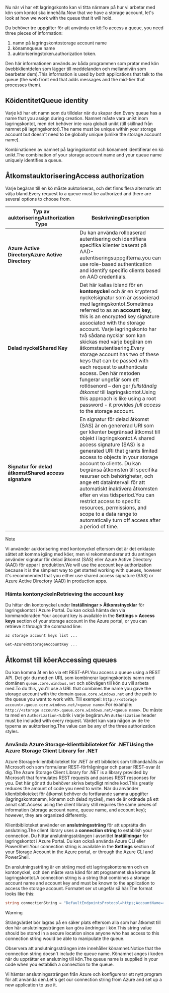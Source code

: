 <span data-ttu-id="9b944-101">Nu när vi har ett lagringskonto kan vi titta närmare på hur vi arbetar med kön som kontot ska innehålla.</span><span class="sxs-lookup"><span data-stu-id="9b944-101">Now that we have a storage account, let's look at how we work with the queue that it will hold.</span></span>

<span data-ttu-id="9b944-102">Du behöver tre uppgifter för att använda en kö:</span><span class="sxs-lookup"><span data-stu-id="9b944-102">To access a queue, you need three pieces of information:</span></span>

 1. <span data-ttu-id="9b944-103">namn på lagringskonto</span><span class="sxs-lookup"><span data-stu-id="9b944-103">storage account name</span></span>
 2. <span data-ttu-id="9b944-104">könamn</span><span class="sxs-lookup"><span data-stu-id="9b944-104">queue name</span></span>
 3. <span data-ttu-id="9b944-105">auktoriseringstoken.</span><span class="sxs-lookup"><span data-stu-id="9b944-105">authorization token.</span></span>

<span data-ttu-id="9b944-106">Den här informationen används av båda programmen som pratar med kön (webbklientdelen som lägger till meddelanden och mellannivån som bearbetar dem).</span><span class="sxs-lookup"><span data-stu-id="9b944-106">This information is used by both applications that talk to the queue (the web front end that adds messages and the mid-tier that processes them).</span></span>

## <a name="queue-identity"></a><span data-ttu-id="9b944-107">Köidentitet</span><span class="sxs-lookup"><span data-stu-id="9b944-107">Queue identity</span></span>

<span data-ttu-id="9b944-108">Varje kö har ett namn som du tilldelar när du skapar den.</span><span class="sxs-lookup"><span data-stu-id="9b944-108">Every queue has a name that you assign during creation.</span></span> <span data-ttu-id="9b944-109">Namnet måste vara unikt inom lagringskontot, men det behöver inte vara globalt unikt (till skillnad från namnet på lagringskontot).</span><span class="sxs-lookup"><span data-stu-id="9b944-109">The name must be unique within your storage account but doesn't need to be globally unique (unlike the storage account name).</span></span>

<span data-ttu-id="9b944-110">Kombinationen av namnet på lagringskontot och könamnet identifierar en kö unikt.</span><span class="sxs-lookup"><span data-stu-id="9b944-110">The combination of your storage account name and your queue name uniquely identifies a queue.</span></span>

## <a name="access-authorization"></a><span data-ttu-id="9b944-111">Åtkomstauktorisering</span><span class="sxs-lookup"><span data-stu-id="9b944-111">Access authorization</span></span>

<span data-ttu-id="9b944-112">Varje begäran till en kö måste auktoriseras, och det finns flera alternativ att välja bland.</span><span class="sxs-lookup"><span data-stu-id="9b944-112">Every request to a queue must be authorized and there are several options to choose from.</span></span>

| <span data-ttu-id="9b944-113">Typ av auktorisering</span><span class="sxs-lookup"><span data-stu-id="9b944-113">Authorization Type</span></span> | <span data-ttu-id="9b944-114">Beskrivning</span><span class="sxs-lookup"><span data-stu-id="9b944-114">Description</span></span> |
|--------------------|-------------|
| <span data-ttu-id="9b944-115">**Azure Active Directory**</span><span class="sxs-lookup"><span data-stu-id="9b944-115">**Azure Active Directory**</span></span> | <span data-ttu-id="9b944-116">Du kan använda rollbaserad autentisering och identifiera specifika klienter baserat på AAD-autentiseringsuppgifterna.</span><span class="sxs-lookup"><span data-stu-id="9b944-116">you can use role-based authentication and identify specific clients based on AAD credentials.</span></span> |
| <span data-ttu-id="9b944-117">**Delad nyckel**</span><span class="sxs-lookup"><span data-stu-id="9b944-117">**Shared Key**</span></span> | <span data-ttu-id="9b944-118">Det här kallas ibland för en **kontonyckel** och är en krypterad nyckelsignatur som är associerad med lagringskontot.</span><span class="sxs-lookup"><span data-stu-id="9b944-118">Sometimes referred to as an **account key**, this is an encrypted key signature associated with the storage account.</span></span> <span data-ttu-id="9b944-119">Varje lagringskonto har två sådana nycklar som kan skickas med varje begäran om åtkomstautentisering.</span><span class="sxs-lookup"><span data-stu-id="9b944-119">Every storage account has two of these keys that can be passed with each request to authenticate access.</span></span> <span data-ttu-id="9b944-120">Den här metoden fungerar ungefär som ett rotlösenord – den ger _fullständig åtkomst_ till lagringskontot.</span><span class="sxs-lookup"><span data-stu-id="9b944-120">Using this approach is like using a root password - it provides _full access_ to the storage account.</span></span> |
| <span data-ttu-id="9b944-121">**Signatur för delad åtkomst**</span><span class="sxs-lookup"><span data-stu-id="9b944-121">**Shared access signature**</span></span> | <span data-ttu-id="9b944-122">En signatur för delad åtkomst (SAS) är en genererad URI som ger klienter begränsad åtkomst till objekt i lagringskontot.</span><span class="sxs-lookup"><span data-stu-id="9b944-122">A shared access signature (SAS) is a generated URI that grants limited access to objects in your storage account to clients.</span></span> <span data-ttu-id="9b944-123">Du kan begränsa åtkomsten till specifika resurser och behörigheter, och ange ett dataintervall för att automatiskt inaktivera åtkomsten efter en viss tidsperiod.</span><span class="sxs-lookup"><span data-stu-id="9b944-123">You can restrict access to specific resources, permissions, and scope to a data range to automatically turn off access after a period of time.</span></span>  |

> [!NOTE]
> <span data-ttu-id="9b944-124">Vi använder auktorisering med kontonyckel eftersom det är det enklaste sättet att komma igång med köer, men vi rekommenderar att du antingen använder signatur för delad åtkomst (SAS) eller Azure Active Directory (AAD) för appar i produktion.</span><span class="sxs-lookup"><span data-stu-id="9b944-124">We will use the account key authorization because it is the simplest way to get started working with queues, however it's recommended that you either use shared access signature (SAS) or Azure Active Directory (AAD) in production apps.</span></span>

### <a name="retrieving-the-account-key"></a><span data-ttu-id="9b944-125">Hämta kontonyckeln</span><span class="sxs-lookup"><span data-stu-id="9b944-125">Retrieving the account key</span></span>
 
<span data-ttu-id="9b944-126">Du hittar din kontonyckel under **Inställningar > Åtkomstnycklar** för lagringskontot i Azure Portal. Du kan också hämta den via kommandoraden:</span><span class="sxs-lookup"><span data-stu-id="9b944-126">Your account key is available in the **Settings > Access keys** section of your storage account in the Azure portal, or you can retrieve it through the command line:</span></span>

```azurecli
az storage account keys list ...
```

```powershell
Get-AzureRmStorageAccountKey ...
```

## <a name="accessing-queues"></a><span data-ttu-id="9b944-127">Åtkomst till köer</span><span class="sxs-lookup"><span data-stu-id="9b944-127">Accessing queues</span></span>

<span data-ttu-id="9b944-128">Du kan komma åt en kö via ett REST-API.</span><span class="sxs-lookup"><span data-stu-id="9b944-128">You access a queue using a REST API.</span></span> <span data-ttu-id="9b944-129">Det gör du med en URL som kombinerar lagringskontots namn med domänen `queue.core.windows.net` och sökvägen till kön du vill arbeta med.</span><span class="sxs-lookup"><span data-stu-id="9b944-129">To do this, you'll use a URL that combines the name you gave the storage account with the domain `queue.core.windows.net` and the path to the queue you want to work with.</span></span> <span data-ttu-id="9b944-130">Till exempel: `http://<storage account>.queue.core.windows.net/<queue name>`.</span><span class="sxs-lookup"><span data-stu-id="9b944-130">For example: `http://<storage account>.queue.core.windows.net/<queue name>`.</span></span> <span data-ttu-id="9b944-131">Du måste ta med en `Authorization`-rubrik i varje begäran.</span><span class="sxs-lookup"><span data-stu-id="9b944-131">An `Authorization` header must be included with every request.</span></span> <span data-ttu-id="9b944-132">Värdet kan vara någon av de tre typerna av auktorisering.</span><span class="sxs-lookup"><span data-stu-id="9b944-132">The value can be any of the three authorization styles.</span></span>

### <a name="using-the-azure-storage-client-library-for-net"></a><span data-ttu-id="9b944-133">Använda Azure Storage-klientbiblioteket för .NET</span><span class="sxs-lookup"><span data-stu-id="9b944-133">Using the Azure Storage Client Library for .NET</span></span>

<span data-ttu-id="9b944-134">Azure Storage-klientbiblioteket för .NET är ett bibliotek som tillhandahålls av Microsoft och som formulerar REST-förfrågningar och parsar REST-svar åt dig.</span><span class="sxs-lookup"><span data-stu-id="9b944-134">The Azure Storage Client Library for .NET is a library provided by Microsoft that formulates REST requests and parses REST responses for you.</span></span> <span data-ttu-id="9b944-135">Det här gör att du behöver skriva betydligt mindre kod.</span><span class="sxs-lookup"><span data-stu-id="9b944-135">This greatly reduces the amount of code you need to write.</span></span> <span data-ttu-id="9b944-136">När du använder klientbiblioteket för åtkomst behöver du fortfarande samma uppgifter (lagringskontonamn, könamn och delad nyckel), men de är ordnade på ett annat sätt.</span><span class="sxs-lookup"><span data-stu-id="9b944-136">Access using the client library still requires the same pieces of information (storage account name, queue name, and account key); however, they are organized differently.</span></span>

<span data-ttu-id="9b944-137">Klientbiblioteket använder en **anslutningssträng** för att upprätta din anslutning.</span><span class="sxs-lookup"><span data-stu-id="9b944-137">The client library uses a **connection string** to establish your connection.</span></span> <span data-ttu-id="9b944-138">Du hittar anslutningssträngen i avsnittet **Inställningar** för lagringskontot i Azure Portal. Du kan också använda Azure CLI eller PowerShell.</span><span class="sxs-lookup"><span data-stu-id="9b944-138">Your connection string is available in the **Settings** section of your Storage Account in the Azure portal, or through the Azure CLI and PowerShell.</span></span>

<span data-ttu-id="9b944-139">En anslutningssträng är en sträng med ett lagringskontonamn och en kontonyckel, och den måste vara känd för att programmet ska komma åt lagringskontot.</span><span class="sxs-lookup"><span data-stu-id="9b944-139">A connection string is a string that combines a storage account name and account key and must be known to the application to access the storage account.</span></span> <span data-ttu-id="9b944-140">Formatet ser ut ungefär så här:</span><span class="sxs-lookup"><span data-stu-id="9b944-140">The format looks like this:</span></span>

```csharp
string connectionString = "DefaultEndpointsProtocol=https;AccountName=<your storage account name>;AccountKey=<your key>;EndpointSuffix=core.windows.net"
```

> [!WARNING]
> <span data-ttu-id="9b944-141">Strängvärdet bör lagras på en säker plats eftersom alla som har åtkomst till den här anslutningssträngen kan göra ändringar i kön.</span><span class="sxs-lookup"><span data-stu-id="9b944-141">This string value should be stored in a secure location since anyone who has access to this connection string would be able to manipulate the queue.</span></span>

<span data-ttu-id="9b944-142">Observera att anslutningssträngen inte innehåller könamnet.</span><span class="sxs-lookup"><span data-stu-id="9b944-142">Notice that the connection string doesn't include the queue name.</span></span> <span data-ttu-id="9b944-143">Könamnet anges i koden när du upprättar en anslutning till kön.</span><span class="sxs-lookup"><span data-stu-id="9b944-143">The queue name is supplied in your code when you establish a connection to the queue.</span></span>

<span data-ttu-id="9b944-144">Vi hämtar anslutningssträngen från Azure och konfigurerar ett nytt program för att använda den.</span><span class="sxs-lookup"><span data-stu-id="9b944-144">Let's get our connection string from Azure and set up a new application to use it.</span></span>